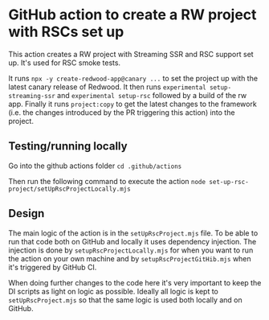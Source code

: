 # GitHub action to create a RW project with RSCs set up

This action creates a RW project with Streaming SSR and RSC support set up.
It's used for RSC smoke tests.

It runs `npx -y create-redwood-app@canary ...` to set the project up with the
latest canary release of Redwood. It then runs
`experimental setup-streaming-ssr` and `experimental setup-rsc` followed by
a build of the rw app. Finally it runs `project:copy` to get the latest
changes to the framework (i.e. the changes introduced by the PR triggering this
action) into the project.

## Testing/running locally

Go into the github actions folder
`cd .github/actions`

Then run the following command to execute the action
`node set-up-rsc-project/setUpRscProjectLocally.mjs`

## Design

The main logic of the action is in the `setUpRscProject.mjs` file. To be able
to run that code both on GitHub and locally it uses dependency injection. The
injection is done by `setupRscProjectLocally.mjs` for when you want to run
the action on your own machine and by `setupRscProjectGitHib.mjs` when it's
triggered by GitHub CI.

When doing further changes to the code here it's very important to keep the
DI scripts as light on logic as possible. Ideally all logic is kept to
`setUpRscProject.mjs` so that the same logic is used both locally and on
GitHub.
